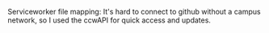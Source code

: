 Serviceworker file mapping: 
It's hard to connect to github without a campus network, so I used the ccwAPI for quick access and updates.
